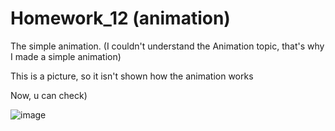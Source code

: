 # Homework_12 (animation)
The simple animation. (I couldn't understand the Animation topic, that's why I made a simple animation)

This is a picture, so it isn't shown how the animation works

Now, u can check)

![image](https://user-images.githubusercontent.com/120991965/236650440-855b6f47-ec2e-4976-b7ee-f023e48f5c9d.png)

